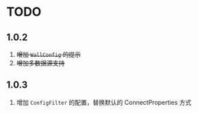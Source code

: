 # TODO

## 1.0.2
1. ~~增加 `WallConfig` 的提示~~
2. ~~增加多数据源支持~~

## 1.0.3
1. 增加 `ConfigFilter` 的配置，替换默认的 ConnectProperties 方式